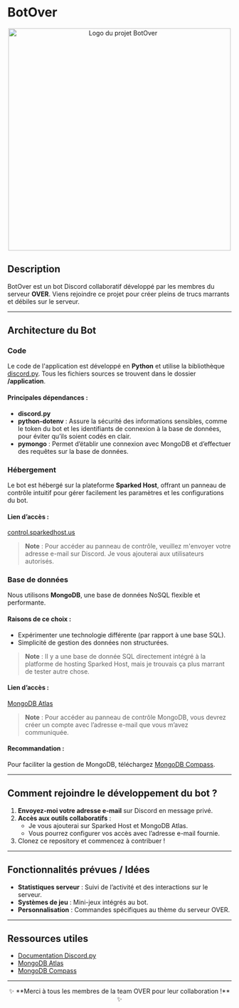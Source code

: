 # BotOver

<p align="center">
  <img src="https://files.oaiusercontent.com/file-4jQm2RpeRmvjZsEcr2Z31k?se=2025-01-28T21%3A33%3A47Z&sp=r&sv=2024-08-04&sr=b&rscc=max-age%3D604800%2C%20immutable%2C%20private&rscd=attachment%3B%20filename%3Dcf8d81c1-9a40-49fa-84b6-95fc843001bf.webp&sig=UmM1K%2B45pS68Qn3f1/l/tgaIwJV1BRQfpqRSJu0d1PA%3D" width=500 alt="Logo du projet BotOver">
</p>

## Description

BotOver est un bot Discord collaboratif développé par les membres du serveur **OVER**. Viens rejoindre ce projet pour créer pleins de trucs marrants et débiles sur le serveur.

---

## Architecture du Bot

### Code
Le code de l'application est développé en **Python** et utilise la bibliothèque [discord.py](https://discordpy.readthedocs.io/en/stable/). Tous les fichiers sources se trouvent dans le dossier **/application**.

#### Principales dépendances :
- **discord.py**
- **python-dotenv** : Assure la sécurité des informations sensibles, comme le token du bot et les identifiants de connexion à la base de données, pour éviter qu’ils soient codés en clair.
- **pymongo** : Permet d’établir une connexion avec MongoDB et d’effectuer des requêtes sur la base de données.

### Hébergement
Le bot est hébergé sur la plateforme **Sparked Host**, offrant un panneau de contrôle intuitif pour gérer facilement les paramètres et les configurations du bot.

#### Lien d’accès :
[control.sparkedhost.us](https://control.sparkedhost.us)

> **Note** : Pour accéder au panneau de contrôle, veuillez m'envoyer votre adresse e-mail sur Discord. Je vous ajouterai aux utilisateurs autorisés.

### Base de données
Nous utilisons **MongoDB**, une base de données NoSQL flexible et performante.

#### Raisons de ce choix :
- Expérimenter une technologie différente (par rapport à une base SQL).
- Simplicité de gestion des données non structurées.

> **Note** : Il y a une base de donnée SQL directement intégré à la platforme de hosting Sparked Host, mais je trouvais ça plus marrant de tester autre chose.

#### Lien d’accès :
[MongoDB Atlas](https://cloud.mongodb.com/)

> **Note** : Pour accéder au panneau de contrôle MongoDB, vous devrez créer un compte avec l’adresse e-mail que vous m’avez communiquée.

#### Recommandation :
Pour faciliter la gestion de MongoDB, téléchargez [MongoDB Compass](https://www.mongodb.com/try/download/compass).

---

## Comment rejoindre le développement du bot ?

1. **Envoyez-moi votre adresse e-mail** sur Discord en message privé.
2. **Accès aux outils collaboratifs** :
   - Je vous ajouterai sur Sparked Host et MongoDB Atlas.
   - Vous pourrez configurer vos accès avec l’adresse e-mail fournie.
3. Clonez ce repository et commencez à contribuer !

---

## Fonctionnalités prévues / Idées

- **Statistiques serveur** : Suivi de l’activité et des interactions sur le serveur.
- **Systèmes de jeu** : Mini-jeux intégrés au bot.
- **Personnalisation** : Commandes spécifiques au thème du serveur OVER.

---

## Ressources utiles

- [Documentation Discord.py](https://discordpy.readthedocs.io/en/stable/)
- [MongoDB Atlas](https://cloud.mongodb.com/)
- [MongoDB Compass](https://www.mongodb.com/try/download/compass)

---

<p align="center">✨ **Merci à tous les membres de la team OVER pour leur collaboration !** ✨</p>
